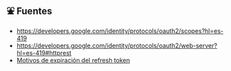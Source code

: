 ## ⛲ Fuentes

* https://developers.google.com/identity/protocols/oauth2/scopes?hl=es-419
* https://developers.google.com/identity/protocols/oauth2/web-server?hl=es-419#httprest
* [Motivos de expiración del refresh token](https://developers.google.com/identity/protocols/oauth2?hl=es-419#expiration)
